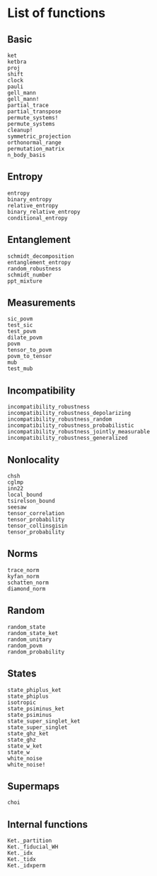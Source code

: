 # List of functions

## Basic

```@docs
ket
ketbra
proj
shift
clock
pauli
gell_mann
gell_mann!
partial_trace
partial_transpose
permute_systems!
permute_systems
cleanup!
symmetric_projection
orthonormal_range
permutation_matrix
n_body_basis
```

## Entropy

```@docs
entropy
binary_entropy
relative_entropy
binary_relative_entropy
conditional_entropy
```

## Entanglement

```@docs
schmidt_decomposition
entanglement_entropy
random_robustness
schmidt_number
ppt_mixture
```

## Measurements

```@docs
sic_povm
test_sic
test_povm
dilate_povm
povm
tensor_to_povm
povm_to_tensor
mub
test_mub
```

## Incompatibility

```@docs
incompatibility_robustness
incompatibility_robustness_depolarizing
incompatibility_robustness_random
incompatibility_robustness_probabilistic
incompatibility_robustness_jointly_measurable
incompatibility_robustness_generalized
```

## Nonlocality

```@docs
chsh
cglmp
inn22
local_bound
tsirelson_bound
seesaw
tensor_correlation
tensor_probability
tensor_collinsgisin
tensor_probability
```

## Norms

```@docs
trace_norm
kyfan_norm
schatten_norm
diamond_norm
```

## Random

```@docs
random_state
random_state_ket
random_unitary
random_povm
random_probability
```

## States

```@docs
state_phiplus_ket
state_phiplus
isotropic
state_psiminus_ket
state_psiminus
state_super_singlet_ket
state_super_singlet
state_ghz_ket
state_ghz
state_w_ket
state_w
white_noise
white_noise!
```

## Supermaps

```@docs
choi
```

## Internal functions

```@docs
Ket._partition
Ket._fiducial_WH
Ket._idx
Ket._tidx
Ket._idxperm
```
